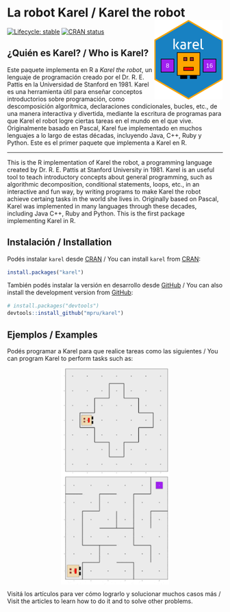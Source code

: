 
<!-- README.md is generated from README.Rmd. Please edit that file -->

# La robot Karel / Karel the robot <img src="man/figures/karel_hexsticker.png" align="right" width="160"/>

<!-- badges: start -->

[![Lifecycle:
stable](https://img.shields.io/badge/lifecycle-stable-orange.svg)](https://lifecycle.r-lib.org/articles/stages.html)
[![CRAN
status](https://www.r-pkg.org/badges/version/karel)](https://CRAN.R-project.org/package=karel)

<!-- badges: end -->

## ¿Quién es Karel? / Who is Karel?

Este paquete implementa en R a *Karel the robot*, un lenguaje de
programación creado por el Dr. R. E. Pattis en la Universidad de
Stanford en 1981. Karel es una herramienta útil para enseñar conceptos
introductorios sobre programación, como descomposición algorítmica,
declaraciones condicionales, bucles, etc., de una manera interactiva y
divertida, mediante la escritura de programas para que Karel el robot
logre ciertas tareas en el mundo en el que vive. Originalmente basado en
Pascal, Karel fue implementado en muchos lenguajes a lo largo de estas
décadas, incluyendo Java, C++, Ruby y Python. Este es el primer paquete
que implementa a Karel en R.

------------------------------------------------------------------------

This is the R implementation of Karel the robot, a programming language
created by Dr. R. E. Pattis at Stanford University in 1981. Karel is an
useful tool to teach introductory concepts about general programming,
such as algorithmic decomposition, conditional statements, loops, etc.,
in an interactive and fun way, by writing programs to make Karel the
robot achieve certaing tasks in the world she lives in. Originally based
on Pascal, Karel was implemented in many languages through these
decades, including Java C++, Ruby and Python. This is the first package
implementing Karel in R.

## Instalación / Installation

Podés instalar `karel` desde
[CRAN](https://CRAN.R-project.org/package=karel) / You can install
`karel` from [CRAN](https://CRAN.R-project.org/package=karel):

``` r
install.packages("karel")
```

También podés instalar la versión en desarrollo desde
[GitHub](https://github.com/mpru/karel) / You can also install the
development version from [GitHub](https://github.com/mpru/karel):

``` r
# install.packages("devtools")
devtools::install_github("mpru/karel")
```

## Ejemplos / Examples

Podés programar a Karel para que realice tareas como las siguientes /
You can program Karel to perform tasks such as:

<img src="man/figures/33.gif" width="50%" style="display: block; margin: auto;" />

<img src="man/figures/30.gif" width="50%" style="display: block; margin: auto;" />

Visitá los artículos para ver cómo lograrlo y solucionar muchos casos
más / Visit the articles to learn how to do it and to solve other
problems.
